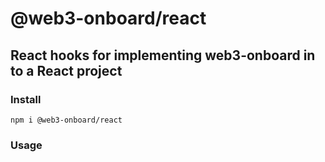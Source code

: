 # @web3-onboard/react

## React hooks for implementing web3-onboard in to a React project

### Install

`npm i @web3-onboard/react`

### Usage
